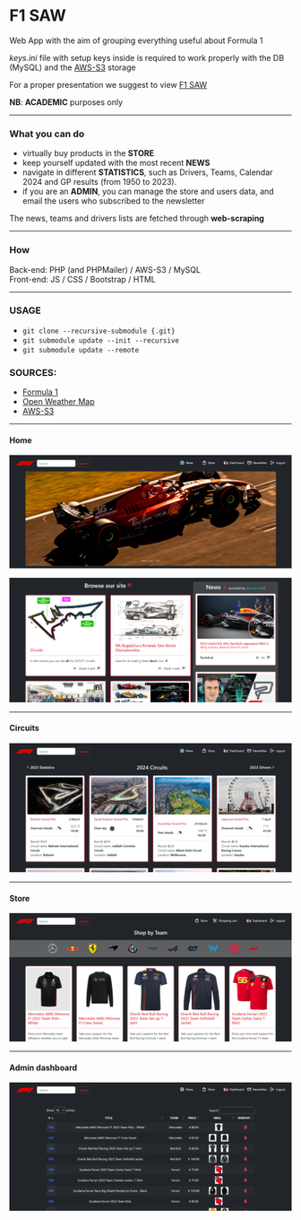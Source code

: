 # F1 SAW
Web App with the aim of grouping everything useful about Formula 1

*keys.ini* file with setup keys inside is required 
to work properly with the DB (MySQL) and the [AWS-S3](https://aws.amazon.com/it/s3/) storage

For a proper presentation we suggest to view [F1 SAW](./F1_SAW.pdf)

**NB**: **ACADEMIC** purposes only
<hr>

### What you can do
- virtually buy products in the **STORE**
- keep yourself updated with the most recent **NEWS** 
- navigate in different **STATISTICS**, such as Drivers, Teams, Calendar 2024 and GP results (from 1950 to 2023).
- if you are an **ADMIN**, you can manage the store and users data, and email the users who subscribed to the newsletter

The news, teams and drivers lists are fetched through **web-scraping**
<hr>

### How
Back-end: PHP (and PHPMailer) / AWS-S3 / MySQL
<br>
Front-end: JS / CSS / Bootstrap / HTML
<hr>

### USAGE
- ```git clone --recursive-submodule {.git}```
- ```git submodule update --init --recursive```
- ```git submodule update --remote```


### SOURCES:
- [Formula 1](https://www.formula1.com/)
- [Open Weather Map](https://openweathermap.org/api)
- [AWS-S3](https://aws.amazon.com/it/s3/)

<hr>

#### Home
![Home page](./assets/images/readme/home.png)

![Home page](./assets/images/readme/home1.png)
<hr>

#### Circuits
![Circuits page](./assets/images/readme/circuits_page.png)
<hr>

#### Store
![Store page](./assets/images/readme/store_user.png)
<hr>

#### Admin dashboard
![Admin page](./assets/images/readme/store_admin.png)